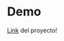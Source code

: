 # Demo

<a href="https://magnificent-crumble-a5ca68.netlify.app" target="_blank">Link</a> del proyecto!
